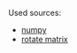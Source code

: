 Used sources:
- [numpy](https://numpy.org/doc/stable/reference/generated/numpy.rot90.html)
- [rotate matrix](https://www.geeksforgeeks.org/numpy-radians-deg2rad-python/)